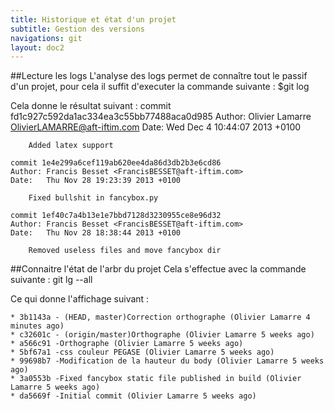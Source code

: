 ```yaml
---
title: Historique et état d'un projet
subtitle: Gestion des versions
navigations: git
layout: doc2
---
```




##Lecture les logs
L'analyse des logs permet de connaître tout le passif d'un projet, pour cela il suffit d'executer la commande suivante :
    $git log

Cela donne le résultat suivant :
    commit fd1c927c592da1ac334ea3c55bb77488aca0d985
    Author: Olivier Lamarre <OlivierLAMARRE@aft-iftim.com>
    Date:   Wed Dec 4 10:44:07 2013 +0100

        Added latex support

    commit 1e4e299a6cef119ab620ee4da86d3db2b3e6cd86
    Author: Francis Besset <FrancisBESSET@aft-iftim.com>
    Date:   Thu Nov 28 19:23:39 2013 +0100

        Fixed bullshit in fancybox.py

    commit 1ef40c7a4b13e1e7bbd7128d3230955ce8e96d32
    Author: Francis Besset <FrancisBESSET@aft-iftim.com>
    Date:   Thu Nov 28 18:38:44 2013 +0100

        Removed useless files and move fancybox dir

##Connaitre l'état de l'arbr du projet
Cela s'effectue avec la commande suivante : 
    git lg --all

Ce qui donne l'affichage suivant : 

    * 3b1143a - (HEAD, master)Correction orthographe (Olivier Lamarre 4 minutes ago)
    * c32601c - (origin/master)Orthographe (Olivier Lamarre 5 weeks ago)
    * a566c91 -Orthographe (Olivier Lamarre 5 weeks ago)
    * 5bf67a1 -css couleur PEGASE (Olivier Lamarre 5 weeks ago)
    * 99698b7 -Modification de la hauteur du body (Olivier Lamarre 5 weeks ago)
    * 3a0553b -Fixed fancybox static file published in build (Olivier Lamarre 5 weeks ago)
    * da5669f -Initial commit (Olivier Lamarre 5 weeks ago)

